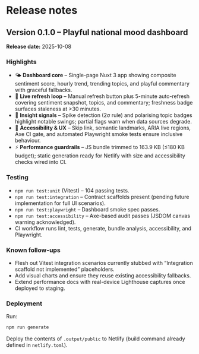 # Release notes

## Version 0.1.0 – Playful national mood dashboard

**Release date:** 2025-10-08

### Highlights

- 🌤️ **Dashboard core** – Single-page Nuxt 3 app showing composite sentiment score, hourly trend, trending topics, and playful commentary with graceful fallbacks.
- 🔄 **Live refresh loop** – Manual refresh button plus 5-minute auto-refresh covering sentiment snapshot, topics, and commentary; freshness badge surfaces staleness at >30 minutes.
- 🚨 **Insight signals** – Spike detection (2σ rule) and polarising topic badges highlight notable swings; partial flags warn when data sources degrade.
- 🦾 **Accessibility & UX** – Skip link, semantic landmarks, ARIA live regions, Axe CI gate, and automated Playwright smoke tests ensure inclusive behaviour.
- ⚡ **Performance guardrails** – JS bundle trimmed to 163.9 KB (≤180 KB budget); static generation ready for Netlify with size and accessibility checks wired into CI.

### Testing

- `npm run test:unit` (Vitest) – 104 passing tests.
- `npm run test:integration` – Contract scaffolds present (pending future implementation for full UI scenarios).
- `npm run test:playwright` – Dashboard smoke spec passes.
- `npm run test:accessibility` – Axe-based audit passes (JSDOM canvas warning acknowledged).
- CI workflow runs lint, tests, generate, bundle analysis, accessibility, and Playwright.

### Known follow-ups

- Flesh out Vitest integration scenarios currently stubbed with “Integration scaffold not implemented” placeholders.
- Add visual charts and ensure they reuse existing accessibility fallbacks.
- Extend performance docs with real-device Lighthouse captures once deployed to staging.

### Deployment

Run:

```cmd
npm run generate
```

Deploy the contents of `.output/public` to Netlify (build command already defined in `netlify.toml`).

